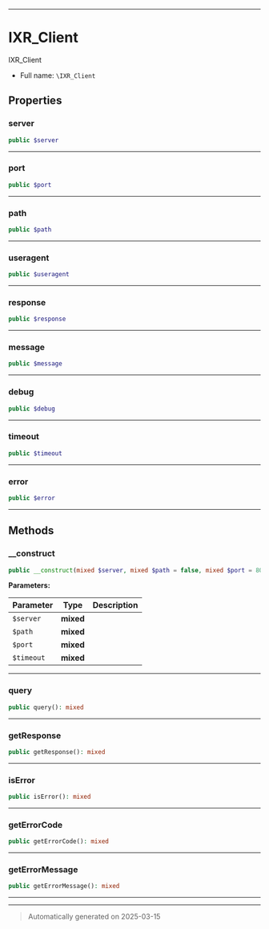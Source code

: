 ***

# IXR_Client

IXR_Client



* Full name: `\IXR_Client`



## Properties


### server



```php
public $server
```






***

### port



```php
public $port
```






***

### path



```php
public $path
```






***

### useragent



```php
public $useragent
```






***

### response



```php
public $response
```






***

### message



```php
public $message
```






***

### debug



```php
public $debug
```






***

### timeout



```php
public $timeout
```






***

### error



```php
public $error
```






***

## Methods


### __construct



```php
public __construct(mixed $server, mixed $path = false, mixed $port = 80, mixed $timeout = 15): mixed
```








**Parameters:**

| Parameter | Type | Description |
|-----------|------|-------------|
| `$server` | **mixed** |  |
| `$path` | **mixed** |  |
| `$port` | **mixed** |  |
| `$timeout` | **mixed** |  |





***

### query



```php
public query(): mixed
```












***

### getResponse



```php
public getResponse(): mixed
```












***

### isError



```php
public isError(): mixed
```












***

### getErrorCode



```php
public getErrorCode(): mixed
```












***

### getErrorMessage



```php
public getErrorMessage(): mixed
```












***


***
> Automatically generated on 2025-03-15
